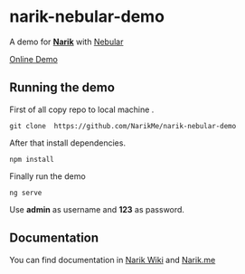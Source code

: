 # narik-nebular-demo

A demo for [**Narik**](http://narik.me "Narik Angular Framework") with [Nebular](https://akveo.github.io/nebular/ "Nebular")


[Online Demo](http://narik.me/demo/app-nebular)

## Running the demo

First of all copy repo to local machine .

```shell
git clone  https://github.com/NarikMe/narik-nebular-demo
```

After  that install dependencies.

```shell
npm install
```

Finally run the demo

```shell
ng serve
```

Use **admin** as username and **123** as password.

## Documentation

You can find documentation in  [Narik Wiki](https://github.com/NarikMe/narik-angular/wiki)
and [Narik.me](http://narik.me)
